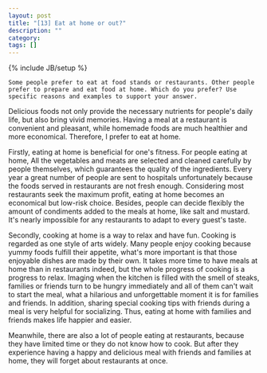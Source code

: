 ```yaml
---
layout: post
title: "[13] Eat at home or out?"
description: ""
category: 
tags: []
---
```

{% include JB/setup %}

	Some people prefer to eat at food stands or restaurants. Other people prefer to prepare and eat food at home. Which do you prefer? Use specific reasons and examples to support your answer.
	
	
	
Delicious foods not only provide the necessary nutrients for people's daily life, but also bring vivid memories. Having a meal at a restaurant is convenient and pleasant, while homemade foods are much healthier and more economical. Therefore, I prefer to eat at home. 

Firstly, eating at home is beneficial for one's fitness. For people eating at home, All the vegetables and meats are selected and cleaned carefully by people themselves, which guarantees the quality of the ingredients. Every year a great number of people are sent to hospitals unfortunately because the foods served in restaurants are not fresh enough. Considering most restaurants seek the maximum profit, eating at home becomes an economical but low-risk choice. Besides, people can decide flexibly the amount of condiments added to the meals at home, like salt and mustard. It's nearly impossible for any restaurants to adapt to every guest's taste.

Secondly, cooking at home is a way to relax and have fun. Cooking is regarded as one style of arts widely. Many people enjoy cooking because yummy foods fulfill their appetite, what's more important is that those enjoyable dishes are made by their own. It takes more time to have meals at home than in restaurants indeed, but the whole progress of cooking is a progress to relax. Imaging when the kitchen is filled with the smell of steaks, families or friends turn to be hungry immediately and all of them can't wait to start the meal, what a hilarious and unforgettable moment it is for families and friends. In addition, sharing special cooking tips with friends during a meal is very helpful for socializing. Thus, eating at home with families and friends makes life happier and easier.

Meanwhile, there are also a lot of people eating at restaurants, because they have limited time or they do not know how to cook. But after they experience having a happy and delicious meal with friends and families at home, they will forget about restaurants at once.  